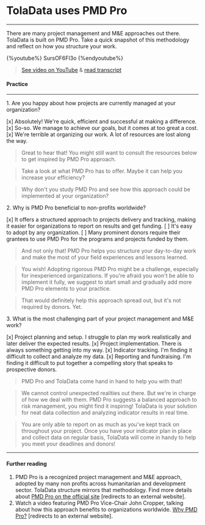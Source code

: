 # TolaData uses PMD Pro

---

There are many project management and M&E approaches out there. TolaData is built on PMD Pro. Take a quick snapshot of this methodology and reflect on how you structure your work.

{%youtube%} SursOF6FI3o {%endyoutube%}  
> [See video on YouTube](https://www.youtube.com/embed/SursOF6FI3o?rel=0) & [read transcript](https://docs.google.com/document/d/1DCaeMviBwSO5hGSfeh6Y9McPI6D1dzxJyDs5kKa4wug/edit#heading=h.tnaqoi1hzqej) 

#### Practice 
---
<p> 1. Are you happy about how projects are currently managed at your organization? </p>
[x] Absolutely! We're quick, efficient and successful at making a difference.
[x] So-so. We manage to achieve our goals, but it comes at too great a cost.
[x] We're terrible at organizing our work. A lot of resources are lost along the way.

> Great to hear that! You might still want to consult the resources below to get inspired by PMD Pro approach.

> Take a look at what PMD Pro has to offer. Maybe it can help you increase your efficiency?

> Why don't you study PMD Pro and see how this approach could be implemented at your organization? 

<p> 2. Why is PMD Pro beneficial to non-profits worldwide? </p>
[x] It offers a structured approach to projects delivery and tracking, making it easier for organizations to report on results and get funding.
[ ] It's easy to adopt by any organization.
[ ] Many prominent donors require their grantees to use PMD Pro for the programs and projects funded by them.

> And not only that! PMD Pro helps you structure your day-to-day work and make the most of your field experiences and lessons learned.

> You wish! Adopting rigorous PMD Pro might be a challenge, especially for inexperienced organizations. If you're afraid you won't be able to implement it fully, we suggest to start small and gradually add more PMD Pro elements to your practice.

> That would definitely help this approach spread out, but it's not required by donors. Yet.

<p> 3. What is the most challenging part of your project management and M&E work? </p>
[x] Project planning and setup. I struggle to plan my work realistically and later deliver the expected results.
[x] Project implementation. There is always something getting into my way.
[x] Indicator tracking. I'm finding it difficult to collect and analyze my data.
[x] Reporting and fundraising. I'm finding it difficult to put together a compelling story that speaks to prospective donors.

> PMD Pro and TolaData come hand in hand to help you with that!

> We cannot control unexpected realities out there. But we're in charge of how we deal with them. PMD Pro suggests a balanced approach to risk management, you might find it inspiring!
TolaData is your solution for neat data collection and analyzing indicator results in real time.

> You are only able to report on as much as you've kept track on throughout your project. Once you have your indicator plan in place and collect data on regular basis, TolaData will come in handy to help you meet your deadlines and donors!

---

#### Further reading
1. PMD Pro is a recognized project management and M&E approach, adopted by many non profits across humanitarian and development sector. TolaData structure mirrors that methodology. Find more details about [PMD Pro on the official site](http://www.pm4ngos.com/pmd-pro-1/) [redirects to an external website].
2. Watch a video featuring PMD Pro Vice-Chair John Cropper, talking about how this approach benefits to organizations worldwide. [Why PMD Pro?](https://www.youtube.com/watch?v=uCn6Nltz9Vo) [redirects to an external website]. 



